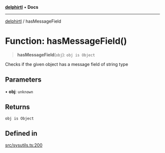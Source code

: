[**delphirtl**](../README.md) • **Docs**

***

[delphirtl](../globals.md) / hasMessageField

# Function: hasMessageField()

> **hasMessageField**(`obj`): `obj is Object`

Checks if the given object has a message field of string type

## Parameters

• **obj**: `unknown`

## Returns

`obj is Object`

## Defined in

[src/sysutils.ts:200](https://github.com/chuacw/delphirtl/blob/f3163e04bfe463ee73ae24dddcc0e3307d4e880a/src/sysutils.ts#L200)
